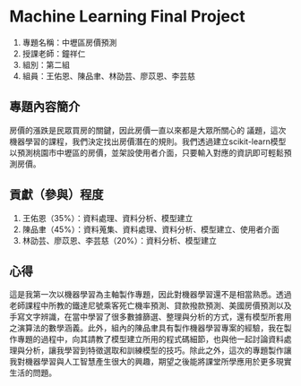 # Machine Learning Final Project
1. 專題名稱：中壢區房價預測
2. 授課老師：鐘祥仁
3. 組別：第二組
4. 組員：王佑恩、陳品聿、林劭芸、廖苡恩、李芸慈

## 專題內容簡介
房價的漲跌是民眾買房的關鍵，因此房價一直以來都是大眾所關心的 議題，這次機器學習的課程，我們決定找出房價潛在的規則。我們透過建立scikit-learn模型以預測桃園市中壢區的房價，並架設使用者介面，只要輸入對應的資訊即可輕鬆預測房價。

## 貢獻（參與）程度
1. 王佑恩（35%）：資料處理、資料分析、模型建立
2. 陳品聿（45%）：資料蒐集、資料處理、資料分析、模型建立、使用者介面
3. 林劭芸、廖苡恩、李芸慈（20%）：資料分析、模型建立

## 心得
這是我第一次以機器學習為主軸製作專題，因此對機器學習還不是相當熟悉。透過老師課程中所教的鐵達尼號乘客死亡機率預測、貸款撥款預測、美國房價預測以及手寫文字辨識，在當中學習了很多數據篩選、整理與分析的方式，還有模型所套用之演算法的數學涵義。此外，組內的陳品聿具有製作機器學習專案的經驗，我在製作專題的過程中，向其請教了模型建立所用的程式碼細節，也與他一起討論資料處理與分析，讓我學習到特徵選取和訓練模型的技巧。除此之外，這次的專題製作讓我對機器學習與人工智慧產生很大的興趣，期望之後能將課堂所學應用於更多現實生活的問題。
